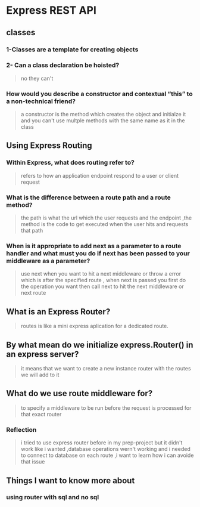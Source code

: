 # Express REST API

## classes

### 1-Classes are a template for creating objects 

### 2- Can a class declaration be hoisted?

>no they can't

### How would you describe a constructor and contextual “this” to a non-technical friend?

>a constructor is the method which creates the object and initialze it and you can't use multple methods with the same name as it in the class

## Using Express Routing

### Within Express, what does routing refer to?

> refers to how an application endpoint respond to a user or client request

### What is the difference between a route path and a route method?

> the path is what the url which the user requests and the endpoint  ,the method is the code to get executed when the user hits and requests that path

### When is it appropriate to add next as a parameter to a route handler and what must you do if next has been passed to your middleware as a parameter?

> use next when you want to hit a next middleware or throw a error which is after the specified route , when next is passed you first do the operation you want then call next to hit the next middleware or next route 

## What is an Express Router?

> routes is like a mini express aplication for a dedicated route.

## By what mean do we initialize express.Router() in an express server?

> it means that we want to create a new instance  router with the routes we will add to it

## What do we use route middleware for?

> to specify a middleware to be run before  the request is processed  for that exact router

### Reflection

>i tried to use express router before in my prep-project but it didn't work like i wanted ,database operations wern't working and i needed to connect to database on each route ,i want to learn how i can avoide that issue 

## Things I want to know more about

### using router with sql and no sql

